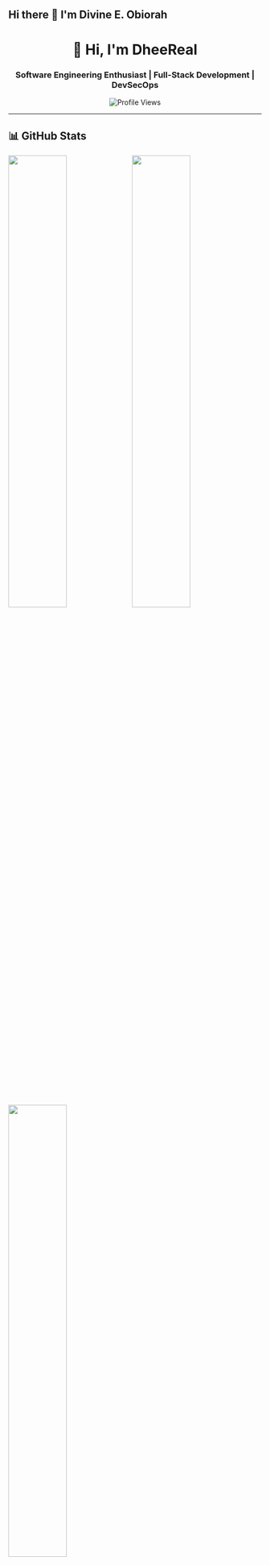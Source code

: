 ## Hi there 👋 I'm Divine E. Obiorah

<!--
**DheeReal/DheeReal** is a ✨ _special_ ✨ repository because its `README.md` (this file) appears on your GitHub profile.

Here are some ideas to get you started:

- 🔭 I’m currently working on ...
- 🌱 I’m currently learning ...
- 👯 I’m looking to collaborate on ...
- 🤔 I’m looking for help with ...
- 💬 Ask me about ...
- 📫 How to reach me: ...
- 😄 Pronouns: ...
- ⚡ Fun fact: ...
-->
<!-- Profile Header -->
<h1 align="center">👋 Hi, I'm DheeReal</h1>
<h3 align="center">Software Engineering Enthusiast | Full-Stack Development | DevSecOps</h3>

<p align="center">
  <img src="https://komarev.com/ghpvc/?username=DheeReal&label=Profile+Views&color=blue&style=plastic" alt="Profile Views" />
</p>

---

## **📊 GitHub Stats**
<p>
  <img width="48%" src="https://github-readme-stats.vercel.app/api?username=DheeReal&show_icons=true&theme=radical" />
  <img width="48%" src="https://github-readme-streak-stats.herokuapp.com/?user=DheeReal&theme=radical" />
</p>
<p>
  <img width="48%" src="https://github-readme-stats.vercel.app/api/top-langs/?username=DheeReal&layout=compact&theme=radical" />
</p>

## **🌍 Connect with Me**
[![LinkedIn](https://img.shields.io/badge/LinkedIn-0A66C2?style=for-the-badge&logo=linkedin&logoColor=white)](https://linkedin.com/in/yourname)
[![Twitter](https://img.shields.io/badge/Twitter-1DA1F2?style=for-the-badge&logo=twitter&logoColor=white)](https://twitter.com/yourhandle)
[![GitHub](https://img.shields.io/badge/GitHub-181717?style=for-the-badge&logo=github&logoColor=white)](https://github.com/DheeReal)


### **Thanks for Visiting! 🎉**
<p>
  <img src="https://media.giphy.com/media/hvRJCLFzcasrR4ia7z/giphy.gif" width="50"/>
</p>
